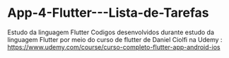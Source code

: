 # App-4-Flutter---Lista-de-Tarefas

Estudo da linguagem Flutter Codigos desenvolvidos durante estudo da linguagem Flutter por meio do curso de flutter de Daniel Ciolfi na Udemy : 
https://www.udemy.com/course/curso-completo-flutter-app-android-ios
